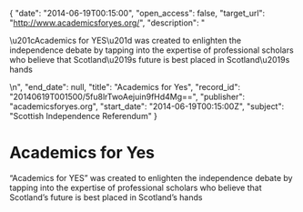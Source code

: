 {
  "date": "2014-06-19T00:15:00", 
  "open_access": false, 
  "target_url": "http://www.academicsforyes.org/", 
  "description": "<p>\u201cAcademics for YES\u201d was created to enlighten the independence debate by tapping into the expertise of professional scholars who believe that Scotland\u2019s future is best placed in Scotland\u2019s hands</p>\n", 
  "end_date": null, 
  "title": "Academics for Yes", 
  "record_id": "20140619T001500/5fu8lrTwoAejuin9fHd4Mg==", 
  "publisher": "academicsforyes.org", 
  "start_date": "2014-06-19T00:15:00Z", 
  "subject": "Scottish Independence Referendum"
}

# Academics for Yes

<p>“Academics for YES” was created to enlighten the independence debate by tapping into the expertise of professional scholars who believe that Scotland’s future is best placed in Scotland’s hands</p>
